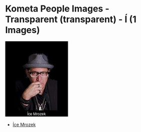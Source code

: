 # Kometa People Images - Transparent (transparent) - Í (1 Images)
![Grid](grid.jpg)

* [Íce Mrozek](https://raw.githubusercontent.com/kometa-team/People-Images-transparent/master/Í/Images/%C3%8Dce%20Mrozek.png)